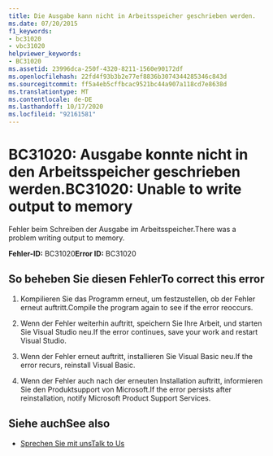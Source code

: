 ```yaml
---
title: Die Ausgabe kann nicht in Arbeitsspeicher geschrieben werden.
ms.date: 07/20/2015
f1_keywords:
- bc31020
- vbc31020
helpviewer_keywords:
- BC31020
ms.assetid: 23996dca-250f-4320-8211-1560e90172df
ms.openlocfilehash: 22fd4f93b3b2e77ef8836b3074344285346c843d
ms.sourcegitcommit: ff5a4eb5cffbcac9521bc44a907a118cd7e8638d
ms.translationtype: MT
ms.contentlocale: de-DE
ms.lasthandoff: 10/17/2020
ms.locfileid: "92161581"
---
```

# <a name="bc31020-unable-to-write-output-to-memory"></a><span data-ttu-id="9413a-102">BC31020: Ausgabe konnte nicht in den Arbeitsspeicher geschrieben werden.</span><span class="sxs-lookup"><span data-stu-id="9413a-102">BC31020: Unable to write output to memory</span></span>

<span data-ttu-id="9413a-103">Fehler beim Schreiben der Ausgabe im Arbeitsspeicher.</span><span class="sxs-lookup"><span data-stu-id="9413a-103">There was a problem writing output to memory.</span></span>

 <span data-ttu-id="9413a-104">**Fehler-ID:** BC31020</span><span class="sxs-lookup"><span data-stu-id="9413a-104">**Error ID:** BC31020</span></span>

## <a name="to-correct-this-error"></a><span data-ttu-id="9413a-105">So beheben Sie diesen Fehler</span><span class="sxs-lookup"><span data-stu-id="9413a-105">To correct this error</span></span>

1. <span data-ttu-id="9413a-106">Kompilieren Sie das Programm erneut, um festzustellen, ob der Fehler erneut auftritt.</span><span class="sxs-lookup"><span data-stu-id="9413a-106">Compile the program again to see if the error reoccurs.</span></span>

2. <span data-ttu-id="9413a-107">Wenn der Fehler weiterhin auftritt, speichern Sie Ihre Arbeit, und starten Sie Visual Studio neu.</span><span class="sxs-lookup"><span data-stu-id="9413a-107">If the error continues, save your work and restart Visual Studio.</span></span>

3. <span data-ttu-id="9413a-108">Wenn der Fehler erneut auftritt, installieren Sie Visual Basic neu.</span><span class="sxs-lookup"><span data-stu-id="9413a-108">If the error recurs, reinstall Visual Basic.</span></span>

4. <span data-ttu-id="9413a-109">Wenn der Fehler auch nach der erneuten Installation auftritt, informieren Sie den Produktsupport von Microsoft.</span><span class="sxs-lookup"><span data-stu-id="9413a-109">If the error persists after reinstallation, notify Microsoft Product Support Services.</span></span>

## <a name="see-also"></a><span data-ttu-id="9413a-110">Siehe auch</span><span class="sxs-lookup"><span data-stu-id="9413a-110">See also</span></span>

- [<span data-ttu-id="9413a-111">Sprechen Sie mit uns</span><span class="sxs-lookup"><span data-stu-id="9413a-111">Talk to Us</span></span>](/visualstudio/ide/feedback-options)
